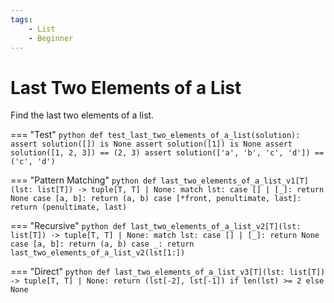 ```yaml
---
tags:
    - List
    - Beginner
---
```


# Last Two Elements of a List

Find the last two elements of a list.

=== "Test"
    ```python
    def test_last_two_elements_of_a_list(solution):
        assert solution([]) is None
        assert solution([1]) is None
        assert solution([1, 2, 3]) == (2, 3)
        assert solution(['a', 'b', 'c', 'd']) == ('c', 'd')
    ```

=== "Pattern Matching"
    ```python
    def last_two_elements_of_a_list_v1[T](lst: list[T]) -> tuple[T, T] | None:
        match lst:
            case [] | [_]: return None
            case [a, b]: return (a, b)
            case [*front, penultimate, last]: return (penultimate, last)
    ```

=== "Recursive"
    ```python
    def last_two_elements_of_a_list_v2[T](lst: list[T]) -> tuple[T, T] | None:
        match lst:
            case [] | [_]: return None
            case [a, b]: return (a, b)
            case _: return last_two_elements_of_a_list_v2(lst[1:])
    ```

=== "Direct"
    ```python
    def last_two_elements_of_a_list_v3[T](lst: list[T]) -> tuple[T, T] | None:
        return (lst[-2], lst[-1]) if len(lst) >= 2 else None
    ```